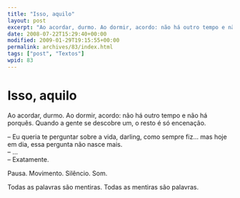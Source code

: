 ```yaml
---
title: "Isso, aquilo"
layout: post
excerpt: "Ao acordar, durmo. Ao dormir, acordo: não há outro tempo e não há porquês. Quando a gente se descobre um, o resto é só encenação. – Eu queria te perguntar sobre a vida, darling, como sempre fiz… mas hoje em dia, essa pergunta não nasce mais. – … – Exatamente. Pausa. Movimento. Silêncio. Som. Todas […]"
date: 2008-07-22T15:29:40+00:00
modified: 2009-01-29T19:15:55+00:00
permalink: archives/83/index.html
tags: ["post", "Textos"]
wpid: 83
---
```


# Isso, aquilo

Ao acordar, durmo. Ao dormir, acordo: não há outro tempo e não há porquês. Quando a gente se descobre um, o resto é só encenação.

– Eu queria te perguntar sobre a vida, darling, como sempre fiz… mas hoje em dia, essa pergunta não nasce mais.  
– …  
– Exatamente.

Pausa. Movimento. Silêncio. Som.

Todas as palavras são mentiras. Todas as mentiras são palavras.